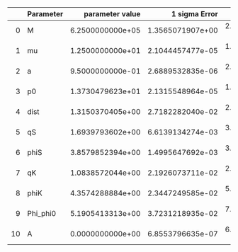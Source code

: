 |    | Parameter   |   parameter value |    1 sigma Error |   Relative Error |              SNR |
|---:|:------------|------------------:|-----------------:|-----------------:|-----------------:|
|  0 | M           |  6.2500000000e+05 | 1.3565071907e+00 | 2.1704115051e-06 | 1.2007535475e+02 |
|  1 | mu          |  1.2500000000e+01 | 2.1044457477e-05 | 1.6835565981e-06 | 1.2007535475e+02 |
|  2 | a           |  9.5000000000e-01 | 2.6889532835e-06 | 2.8304771405e-06 | 1.2007535475e+02 |
|  3 | p0          |  1.3730479623e+01 | 2.1315548964e-05 | 1.5524256654e-06 | 1.2007535475e+02 |
|  4 | dist        |  1.3150370405e+00 | 2.7182282040e-02 | 2.0670354677e-02 | 1.2007535475e+02 |
|  5 | qS          |  1.6939793602e+00 | 6.6139134274e-03 | 3.9043648244e-03 | 1.2007535475e+02 |
|  6 | phiS        |  3.8579852394e+00 | 1.4995647692e-03 | 3.8869116292e-04 | 1.2007535475e+02 |
|  7 | qK          |  1.0838572044e+00 | 2.1926073711e-02 | 2.0229670129e-02 | 1.2007535475e+02 |
|  8 | phiK        |  4.3574288884e+00 | 2.3447249585e-02 | 5.3809827275e-03 | 1.2007535475e+02 |
|  9 | Phi_phi0    |  5.1905413313e+00 | 3.7231218935e-02 | 7.1728971139e-03 | 1.2007535475e+02 |
| 10 | A           |  0.0000000000e+00 | 6.8553796635e-07 | 6.8553796635e-07 | 1.2007535475e+02 |